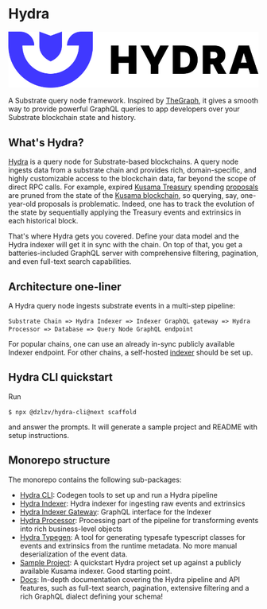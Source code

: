 # Hydra

![A query node builder for Substrate chains](.gitbook/assets/hydra-logo-horizontallockup.svg)

A Substrate query node framework. Inspired by [TheGraph](http://thegraph.com/), it gives a smooth way to provide powerful GraphQL queries to app developers over your Substrate blockchain state and history.

## What's Hydra?

[Hydra](https://joystream.org/hydra) is a query node for Substrate-based blockchains. A query node ingests data from a substrate chain and provides rich, domain-specific, and highly customizable access to the blockchain data, far beyond the scope of direct RPC calls. For example, expired [Kusama Treasury](https://wiki.polkadot.network/docs/en/learn-treasury) spending [proposals](https://kusama.subscan.io/event?module=Treasury&event=Proposed) are pruned from the state of the [Kusama blockchain](https://polkascan.io/kusama), so querying, say, one-year-old proposals is problematic. Indeed, one has to track the evolution of the state by sequentially applying the Treasury events and extrinsics in each historical block.

That's where Hydra gets you covered. Define your data model and the Hydra indexer will get it in sync with the chain. On top of that, you get a batteries-included GraphQL server with comprehensive filtering, pagination, and even full-text search capabilities.

## Architecture one-liner

A Hydra query node ingests substrate events in a multi-step pipeline:

```text
Substrate Chain => Hydra Indexer => Indexer GraphQL gateway => Hydra Processor => Database => Query Node GraphQL endpoint
```

For popular chains, one can use an already in-sync publicly available Indexer endpoint. For other chains, a self-hosted [indexer](https://github.com/Joystream/hydra/tree/master/packages/hydra-indexer) should be set up.

## Hydra CLI quickstart

Run

```text
$ npx @dzlzv/hydra-cli@next scaffold
```

and answer the prompts. It will generate a sample project and README with setup instructions.

## Monorepo structure

The monorepo contains the following sub-packages:

* [Hydra CLI](packages/hydra-cli/README.md): Codegen tools to set up and run a Hydra pipeline
* [Hydra Indexer](packages/hydra-indexer/README.md): Hydra indexer for ingesting raw events and extrinsics
* [Hydra Indexer Gateway](packages/hydra-indexer-gateway/README.md): GraphQL interface for the Indexer
* [Hydra Processor](packages/hydra-processor/README.md): Processing part of the pipeline for transforming events into rich business-level objects
* [Hydra Typegen](packages/hydra-typegen/README.md): A tool for generating typesafe typescript classes for events and extrinsics from the runtime metadata. No more manual deserialization of the event data.
* [Sample Project](packages/sample/README.md): A quickstart Hydra project set up against a publicly available Kusama indexer. Good starting point.
* [Docs](https://app.gitbook.com/@dzhelezov/s/hydra/): In-depth documentation covering the Hydra pipeline and API features, such as full-text search, pagination, extensive filtering and a rich GraphQL dialect defining your schema!

